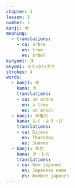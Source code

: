 ```yaml
---
chapter: 1
lesson: 1
number: 3
kanji: 木
meaning:
  - translations:
    - ca: arbre
      en: tree
      es: árbol
kunyomi: き
onyomi: モク<br>ボク
strokes: 4
words:
  - kanji: 木
    kana: き
    translations:
    - ca: un arbre
      en: a tree
      es: un árbol
  - kanji: 木曜日
    kana: もく・よう・び
    translations:
    - ca: Dijous
      en: Thursday
      es: Jueves
  - kanji: 木村
    kana: き・むら
    translations:
    - ca: Nom japonès
      en: Japanese name
      es: Nombre japonés
---
```

